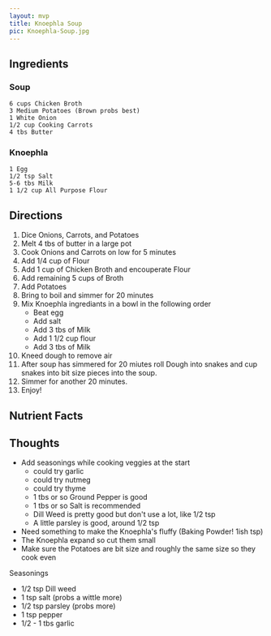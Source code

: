 ```yaml
---
layout: mvp
title: Knoephla Soup
pic: Knoephla-Soup.jpg
---
```


## Ingredients

### Soup

```
6 cups Chicken Broth
3 Medium Potatoes (Brown probs best)
1 White Onion
1/2 cup Cooking Carrots
4 tbs Butter
```

### Knoephla

```
1 Egg
1/2 tsp Salt
5-6 tbs Milk
1 1/2 cup All Purpose Flour
```

## Directions

1. Dice Onions, Carrots, and Potatoes
2. Melt 4 tbs of butter in a large pot
3. Cook Onions and Carrots on low for 5 minutes
4. Add 1/4 cup of Flour
5. Add 1 cup of Chicken Broth and encouperate Flour
6. Add remaining 5 cups of Broth
7. Add Potatoes
8. Bring to boil and simmer for 20 minutes
9. Mix Knoephla ingrediants in a bowl in the following order
    - Beat egg
    - Add salt
    - Add 3 tbs of Milk
    - Add 1 1/2 cup flour
    - Add 3 tbs of Milk
10. Kneed dough to remove air
11. After soup has simmered for 20 miutes roll Dough into snakes and cup snakes
into bit size pieces into the soup.
12. Simmer for another 20 minutes.
13. Enjoy!

## Nutrient Facts

## Thoughts

- Add seasonings while cooking veggies at the start
    - could try garlic
    - could try nutmeg
    - could try thyme
    - 1 tbs or so Ground Pepper is good
    - 1 tbs or so Salt is recommended
    - Dill Weed is pretty good but don't use a lot, like 1/2 tsp
    - A little parsley is good, around 1/2 tsp
- Need something to make the Knoephla's fluffy (Baking Powder! 1ish tsp)
- The Knoephla expand so cut them small
- Make sure the Potatoes are bit size and roughly the same size so they cook even

Seasonings

- 1/2 tsp Dill weed
- 1 tsp salt (probs a wittle more)
- 1/2 tsp parsley (probs more)
- 1 tsp pepper
- 1/2 - 1 tbs garlic
